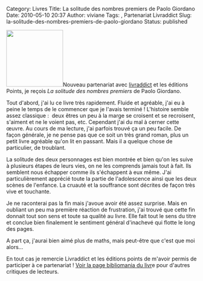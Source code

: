 Category: Livres
Title: La solitude des nombres premiers de Paolo Giordano
Date: 2010-05-10 20:37
Author: viviane
Tags: , Partenariat Livraddict
Slug: la-solitude-des-nombres-premiers-de-paolo-giordano
Status: published

<a href="http://www.viviane-voyages.com/wp-content/uploads/2010/05/la-solitude-des-nombres-premiers.jpg"><img class="alignleft size-thumbnail wp-image-1314" title="La solitude des nombres premiers" src="http://www.viviane-voyages.com/wp-content/uploads/2010/05/la-solitude-des-nombres-premiers-150x150.jpg" alt="" width="150" height="150" /></a>Nouveau partenariat avec <a href="http://www.livraddict.com/" target="_blank">livraddict</a> et les éditions Points, je reçois <em>La solitude des nombres premiers</em> de Paolo Giordano.

Tout d'abord, j'ai lu ce livre très rapidement. Fluide et agréable, j'ai eu à peine le temps de le commencer que je l'avais terminé ! L'histoire semble assez classique :  deux êtres un peu à la marge se croisent et se recroisent, s'aiment et ne le voient pas, etc. Cependant j'ai du mal à cerner cette œuvre. Au cours de ma lecture, j'ai parfois trouvé ça un peu facile. De façon générale, je ne pense pas que ce soit un très grand roman, plus un petit livre agréable qu'on lit en passant. Mais il a quelque chose de particulier, de troublant.

La solitude des deux personnages est bien montrée et bien qu'on les suive à plusieurs étapes de leurs vies, on ne les comprends jamais tout à fait. Ils semblent nous échapper comme ils s'échappent à eux même. J'ai particulièrement apprécié toute la partie de l'adolescence ainsi que les deux scènes de l'enfance. La cruauté et la souffrance sont décrites de façon très vive et touchante.

Je ne raconterai pas la fin mais j'avoue avoir été assez surprise. Mais en oubliant un peu ma première réaction de frustration, j'ai trouvé que cette fin donnait tout son sens et toute sa qualité au livre. Elle fait tout le sens du titre et conclue bien finalement le sentiment général d'inachevé qui flotte le long des pages.

A part ça, j'aurai bien aimé plus de maths, mais peut-être que c'est que moi alors...

En tout cas je remercie Livraddict et les éditions points de m'avoir permis de participer à ce partenariat ! <a href="http://www.livraddict.com/biblio/book.php?id=6672" target="_blank">Voir la page bibliomania du livr</a>e pour d'autres critiques de lecteurs.